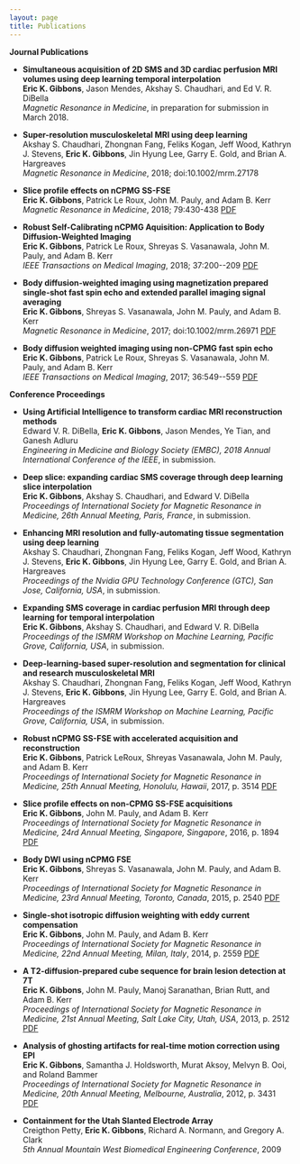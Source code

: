 ```yaml
---
layout: page
title: Publications
---
```

**Journal Publications**
- **Simultaneous acquisition of 2D SMS and 3D cardiac perfusion MRI volumes using deep learning temporal interpolation**  
**Eric K. Gibbons**, Jason Mendes, Akshay S. Chaudhari, and Ed V. R. DiBella  
*Magnetic Resonance in Medicine*, in preparation for submission in March 2018. 

- **Super-resolution musculoskeletal MRI using deep learning**  
Akshay S. Chaudhari, Zhongnan Fang, Feliks Kogan, Jeff Wood, Kathryn J. Stevens, **Eric K. Gibbons**, Jin Hyung Lee, Garry E. Gold, and Brian A. Hargreaves  
*Magnetic Resonance in Medicine*, 2018; doi:10.1002/mrm.27178 

- **Slice profile effects on nCPMG SS-FSE**  
**Eric K. Gibbons**, Patrick Le Roux, John M. Pauly, and Adam B. Kerr  
*Magnetic Resonance in Medicine*, 2018; 79:430-438  [PDF](//onlinelibrary.wiley.com/doi/10.1002/mrm.26694/abstract)

- **Robust Self-Calibrating nCPMG Aquisition: Application to Body Diffusion-Weighted Imaging**  
**Eric K. Gibbons**, Patrick Le Roux, Shreyas S. Vasanawala, John M. Pauly, and Adam B. Kerr  
*IEEE Transactions on Medical Imaging*, 2018; 37:200--209  [PDF](//ieeexplore.ieee.org/abstract/document/8012446/)

- **Body diffusion-weighted imaging using magnetization prepared single-shot fast spin echo and extended parallel imaging signal averaging**  
**Eric K. Gibbons**, Shreyas S. Vasanawala, John M. Pauly, and Adam B. Kerr  
*Magnetic Resonance in Medicine*, 2017; doi:10.1002/mrm.26971  [PDF](//onlinelibrary.wiley.com/doi/10.1002/mrm.26971/abstract)

- **Body diffusion weighted imaging using non-CPMG fast spin echo**  
**Eric K. Gibbons**, Patrick Le Roux, Shreyas S. Vasanawala, John M. Pauly, and Adam B. Kerr  
*IEEE Transactions on Medical Imaging*, 2017; 36:549--559  [PDF](//ieeexplore.ieee.org/document/7723819/)


**Conference Proceedings**
- **Using Artificial Intelligence to transform cardiac MRI reconstruction methods**  
Edward V. R. DiBella, **Eric K. Gibbons**, Jason Mendes, Ye Tian, and Ganesh Adluru  
*Engineering in Medicine and Biology Society (EMBC), 2018 Annual International Conference of the IEEE*, in submission. 

- **Deep slice:  expanding cardiac SMS coverage through deep learning slice interpolation**  
**Eric K. Gibbons**, Akshay S. Chaudhari, and Edward V. DiBella  
*Proceedings of International Society for Magnetic Resonance in Medicine, 26th Annual Meeting, Paris, France*, in submission. 

- **Enhancing MRI resolution and fully-automating tissue segmentation using deep learning**  
Akshay S. Chaudhari, Zhongnan Fang, Feliks Kogan, Jeff Wood, Kathryn J. Stevens, **Eric K. Gibbons**, Jin Hyung Lee, Garry E. Gold, and Brian A. Hargreaves  
*Proceedings of the Nvidia GPU Technology Conference (GTC), San Jose, California, USA*, in submission. 

- **Expanding SMS coverage in cardiac perfusion MRI through deep learning for temporal interpolation**  
**Eric K. Gibbons**, Akshay S. Chaudhari, and Edward V. R. DiBella  
*Proceedings of the ISMRM Workshop on Machine Learning, Pacific Grove, California, USA*, in submission. 

- **Deep-learning-based super-resolution and segmentation for clinical and research musculoskeletal MRI**  
Akshay S. Chaudhari, Zhongnan Fang, Feliks Kogan, Jeff Wood, Kathryn J. Stevens, **Eric K. Gibbons**, Jin Hyung Lee, Garry E. Gold, and Brian A. Hargreaves  
*Proceedings of the ISMRM Workshop on Machine Learning, Pacific Grove, California, USA*, in submission. 

- **Robust nCPMG SS-FSE with accelerated acquisition and reconstruction**  
**Eric K. Gibbons**, Patrick LeRoux, Shreyas Vasanawala, John M. Pauly, and Adam B. Kerr  
*Proceedings of International Society for Magnetic Resonance in Medicine, 25th Annual Meeting, Honolulu, Hawaii*, 2017, p. 3514  [PDF](assets/documents/ismrm/gibbons_ismrm_2017.html)

- **Slice profile effects on non-CPMG SS-FSE acquisitions**  
**Eric K. Gibbons**, John M. Pauly, and Adam B. Kerr  
*Proceedings of International Society for Magnetic Resonance in Medicine, 24rd Annual Meeting, Singapore, Singapore*, 2016, p. 1894  [PDF](assets/documents/ismrm/gibbons_ismrm_2016.html)

- **Body DWI using nCPMG FSE**  
**Eric K. Gibbons**, Shreyas S. Vasanawala, John M. Pauly, and Adam B. Kerr  
*Proceedings of International Society for Magnetic Resonance in Medicine, 23rd Annual Meeting, Toronto, Canada*, 2015, p. 2540  [PDF](assets/documents/ismrm/gibbons_ismrm_2015.pdf)

- **Single-shot isotropic diffusion weighting with eddy current compensation**  
**Eric K. Gibbons**, John M. Pauly, and Adam B. Kerr  
*Proceedings of International Society for Magnetic Resonance in Medicine, 22nd Annual Meeting, Milan, Italy*, 2014, p. 2559  [PDF](assets/documents/ismrm/gibbons_ismrm_2014.pdf)

- **A T2-diffusion-prepared cube sequence for brain lesion detection at 7T**  
**Eric K. Gibbons**, John M. Pauly, Manoj Saranathan, Brian Rutt, and Adam B. Kerr  
*Proceedings of International Society for Magnetic Resonance in Medicine, 21st Annual Meeting, Salt Lake City, Utah, USA*, 2013, p. 2512  [PDF](assets/documents/ismrm/gibbons_ismrm_2013.pdf)

- **Analysis of ghosting artifacts for real-time motion correction using EPI**  
**Eric K. Gibbons**, Samantha J. Holdsworth, Murat Aksoy, Melvyn B. Ooi, and Roland Bammer  
*Proceedings of International Society for Magnetic Resonance in Medicine, 20th Annual Meeting, Melbourne, Australia*, 2012, p. 3431  [PDF](assets/documents/ismrm/gibbons_ismrm_2012.pdf)

- **Containment for the Utah Slanted Electrode Array**  
Creigthon Petty, **Eric K. Gibbons**, Richard A. Normann, and Gregory A. Clark  
*5th Annual Mountain West Biomedical Engineering Conference*, 2009 


